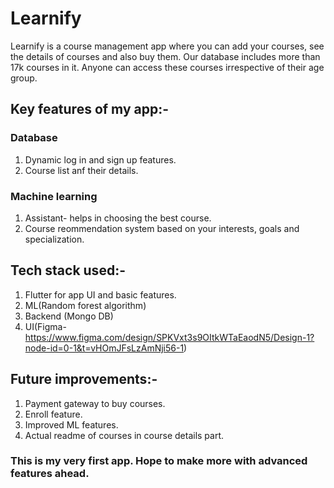 # Learnify
Learnify is a course management app where you can add your courses, see the details of courses and also buy them.
Our database includes more than 17k courses in it.
Anyone can access these courses irrespective of their age group.

## Key features of my app:-
### Database 
1. Dynamic log in and sign up features.
2. Course list anf their details.
### Machine learning
1. Assistant- helps in choosing the best course.
2. Course reommendation system based on your interests, goals and specialization.

## Tech stack used:-
1. Flutter for app UI and basic features.
2. ML(Random forest algorithm)
3. Backend (Mongo DB)
4. UI(Figma- https://www.figma.com/design/SPKVxt3s9OItkWTaEaodN5/Design-1?node-id=0-1&t=vHOmJFsLzAmNji56-1)

## Future improvements:-
1. Payment gateway to buy courses.
2. Enroll feature.
3. Improved ML features.
4. Actual readme of courses in course details part.

### This is my very first app. Hope to make more with advanced features ahead.
